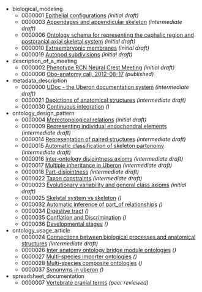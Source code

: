 
 * biological_modeling
     * 0000001 [Epithelial configurations](http://purl.obolibrary.org/obo/uberon/references/reference_0000001) *(initial draft)*
     * 0000003 [Appendages and appendicular skeleton](http://purl.obolibrary.org/obo/uberon/references/reference_0000003) *(intermediate draft)*
     * 0000006 [Ontology schema for representing the cephalic region and postcranial axial skeletal system](http://purl.obolibrary.org/obo/uberon/references/reference_0000006) *(initial draft)*
     * 0000010 [Extraembryonic membranes](http://purl.obolibrary.org/obo/uberon/references/reference_0000010) *(initial draft)*
     * 0000019 [Autopod subdivisions](http://purl.obolibrary.org/obo/uberon/references/reference_0000019) *(initial draft)*
 * description_of_a_meeting
     * 0000002 [Phenotype RCN Neural Crest Meeting](http://purl.obolibrary.org/obo/uberon/references/reference_0000002) *(initial draft)*
     * 0000008 [Obo-anatomy call, 2012-08-17](http://purl.obolibrary.org/obo/uberon/references/reference_0000008) *(published)*
 * metadata_description
     * 0000000 [UDoc - the Uberon documentation system](http://purl.obolibrary.org/obo/uberon/references/reference_0000000) *(intermediate draft)*
     * 0000021 [Depictions of anatomical structures](http://purl.obolibrary.org/obo/uberon/references/reference_0000021) *(intermediate draft)*
     * 0000030 [Continuous integration](http://purl.obolibrary.org/obo/uberon/references/reference_0000030) *()*
 * ontology_design_pattern
     * 0000004 [Mereotopological relations](http://purl.obolibrary.org/obo/uberon/references/reference_0000004) *(initial draft)*
     * 0000009 [Representing individual endochondral elements](http://purl.obolibrary.org/obo/uberon/references/reference_0000009) *(intermediate draft)*
     * 0000014 [Representation of paired structures](http://purl.obolibrary.org/obo/uberon/references/reference_0000014) *(intermediate draft)*
     * 0000015 [Automatic classification of skeleton partonomy](http://purl.obolibrary.org/obo/uberon/references/reference_0000015) *(intermediate draft)*
     * 0000016 [Inter-ontology disjointness axioms](http://purl.obolibrary.org/obo/uberon/references/reference_0000016) *(intermediate draft)*
     * 0000017 [Multiple inheritance in Uberon](http://purl.obolibrary.org/obo/uberon/references/reference_0000017) *(intermediate draft)*
     * 0000018 [Part-disjointness](http://purl.obolibrary.org/obo/uberon/references/reference_0000018) *(intermediate draft)*
     * 0000022 [Taxon constraints](http://purl.obolibrary.org/obo/uberon/references/reference_0000022) *(intermediate draft)*
     * 0000023 [Evolutionary variability and general class axioms](http://purl.obolibrary.org/obo/uberon/references/reference_0000023) *(initial draft)*
     * 0000025 [Skeletal system vs skeleton](http://purl.obolibrary.org/obo/uberon/references/reference_0000025) *()*
     * 0000032 [Automatic inference of part_of relationships](http://purl.obolibrary.org/obo/uberon/references/reference_0000032) *()*
     * 0000034 [Digestive tract](http://purl.obolibrary.org/obo/uberon/references/reference_0000034) *()*
     * 0000035 [Conflation and Discrimination](http://purl.obolibrary.org/obo/uberon/references/reference_0000035) *()*
     * 0000036 [Developmental stages](http://purl.obolibrary.org/obo/uberon/references/reference_0000036) *()*
 * ontology_usage_article
     * 0000024 [Connections between biological processes and anatomical structures](http://purl.obolibrary.org/obo/uberon/references/reference_0000024) *(intermediate draft)*
     * 0000026 [Inter anatomy ontology bridge module ontologies](http://purl.obolibrary.org/obo/uberon/references/reference_0000026) *()*
     * 0000027 [Multi-species importer ontologies](http://purl.obolibrary.org/obo/uberon/references/reference_0000027) *()*
     * 0000028 [Multi-species composite ontologies](http://purl.obolibrary.org/obo/uberon/references/reference_0000028) *()*
     * 0000037 [Synonyms in uberon](http://purl.obolibrary.org/obo/uberon/references/reference_0000037) *()*
 * spreadsheet_documentation
     * 0000007 [Vertebrate cranial terms](http://purl.obolibrary.org/obo/uberon/references/reference_0000007) *(peer reviewed)*
